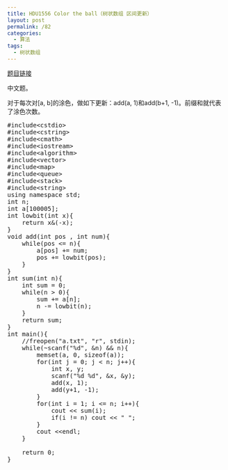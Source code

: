 ```yaml
---
title: HDU1556 Color the ball（树状数组 区间更新）
layout: post
permalink: /82
categories:
  - 算法
tags:
  - 树状数组
---
```

<a href="http://acm.hdu.edu.cn/showproblem.php?pid=1556" target="_blank">题目链接</a>

中文题。

对于每次对[a, b]的涂色，做如下更新：add(a, 1)和add(b+1, -1)。前缀和就代表了涂色次数。

<pre class="brush: cpp; title: ; notranslate" title="">#include&lt;cstdio&gt;
#include&lt;cstring&gt;
#include&lt;cmath&gt;
#include&lt;iostream&gt;
#include&lt;algorithm&gt;
#include&lt;vector&gt;
#include&lt;map&gt;
#include&lt;queue&gt;
#include&lt;stack&gt;
#include&lt;string&gt;
using namespace std;
int n;
int a[100005];
int lowbit(int x){
    return x&(-x);
}
void add(int pos , int num){
    while(pos &lt;= n){
        a[pos] += num;
        pos += lowbit(pos);
    }
}
int sum(int n){
    int sum = 0;
    while(n &gt; 0){
        sum += a[n];
        n -= lowbit(n);
    }
    return sum;
}
int main(){
    //freopen("a.txt", "r", stdin);
    while(~scanf("%d", &n) && n){
        memset(a, 0, sizeof(a));
        for(int j = 0; j &lt; n; j++){
            int x, y;
            scanf("%d %d", &x, &y);
            add(x, 1);
            add(y+1, -1);
        }
        for(int i = 1; i &lt;= n; i++){
            cout &lt;&lt; sum(i);
            if(i != n) cout &lt;&lt; " ";
        }
        cout &lt;&lt;endl;
    }

    return 0;
}

</pre>